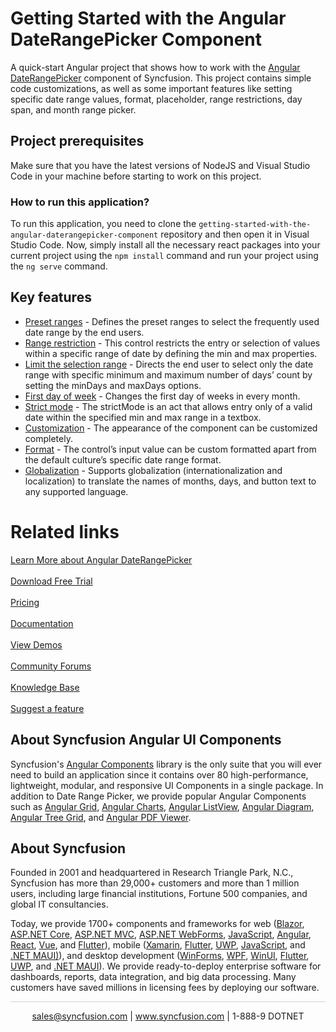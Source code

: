 # Getting Started with the Angular DateRangePicker Component

A quick-start Angular project that shows how to work with the [Angular DateRangePicker](https://www.syncfusion.com/angular-components/angular-daterangepicker?utm_source=github&utm_medium=listing&utm_campaign=angular-daterangepicker-github-samples) component of Syncfusion. This project contains simple code customizations, as well as some important features like setting specific date range values, format, placeholder, range restrictions, day span, and month range picker.

## Project prerequisites

Make sure that you have the latest versions of NodeJS and Visual Studio Code in your machine before starting to work on this project.

### How to run this application?

To run this application, you need to clone the `getting-started-with-the-angular-daterangepicker-component` repository and then open it in Visual Studio Code. Now, simply install all the necessary react packages into your current project using the `npm install` command and run your project using the `ng serve` command.

## Key features

* [Preset ranges](https://ej2.syncfusion.com/angular/demos/#/material/daterangepicker/presets?utm_source=github&utm_medium=listing&utm_campaign=angular-daterangepicker-github-samples) - Defines the preset ranges to select the frequently used date range by the end users.
* [Range restriction](https://ej2.syncfusion.com/angular/demos/#/material/daterangepicker/date-range?utm_source=github&utm_medium=listing&utm_campaign=angular-daterangepicker-github-samples) - This control restricts the entry or selection of values within a specific range of date by defining the min and max properties.
* [Limit the selection range](https://ej2.syncfusion.com/angular/demos/#/material/daterangepicker/day-span?utm_source=github&utm_medium=listing&utm_campaign=angular-daterangepicker-github-samples) - Directs the end user to select only the date range with specific minimum and maximum number of days’ count by setting the minDays and maxDays options.
* [First day of week](https://ej2.syncfusion.com/angular/documentation/daterangepicker/customization/#first-day-of-week?utm_source=github&utm_medium=listing&utm_campaign=angular-daterangepicker-github-samples) - Changes the first day of weeks in every month.
* [Strict mode](https://ej2.syncfusion.com/angular/documentation/daterangepicker/range-selection/#strict-mode?utm_source=github&utm_medium=listing&utm_campaign=angular-daterangepicker-github-samples) - The strictMode is an act that allows entry only of a valid date within the specified min and max range in a textbox.
* [Customization](https://ej2.syncfusion.com/angular/documentation/daterangepicker/customization/#daterangepicker?utm_source=github&utm_medium=listing&utm_campaign=angular-daterangepicker-github-samples) - The appearance of the component can be customized completely.
* [Format](https://ej2.syncfusion.com/angular/demos/#/material/daterangepicker/date-format?utm_source=github&utm_medium=listing&utm_campaign=angular-daterangepicker-github-samples) - The control’s input value can be custom formatted apart from the default culture’s specific date range format.
* [Globalization](https://ej2.syncfusion.com/angular/documentation/daterangepicker/globalization/#globalization?utm_source=github&utm_medium=listing&utm_campaign=angular-daterangepicker-github-samples) - Supports globalization (internationalization and localization) to translate the names of months, days, and button text to any supported language.

# Related links
[Learn More about Angular DateRangePicker](https://www.syncfusion.com/angular-components/angular-daterangepicker?utm_source=github&utm_medium=listing&utm_campaign=angular-daterangepicker-github-samples)<br/><br/>
[Download Free Trial](https://www.syncfusion.com/downloads/angular?utm_source=github&utm_medium=listing&utm_campaign=angular-daterangepicker-github-samples)<br/><br/>
[Pricing](https://www.syncfusion.com/sales/products/angular?utm_source=github&utm_medium=listing&utm_campaign=angular-daterangepicker-github-samples)<br/><br/>
[Documentation](https://ej2.syncfusion.com/angular/documentation/daterangepicker/getting-started/?utm_source=github&utm_medium=listing&utm_campaign=angular-daterangepicker-github-samples)<br/><br/>
[View Demos](https://ej2.syncfusion.com/angular/demos/#/material/daterangepicker/default?utm_source=github&utm_medium=listing&utm_campaign=angular-daterangepicker-github-samples)<br/><br/>
[Community Forums](https://www.syncfusion.com/forums/angular-components?utm_source=github&utm_medium=listing&utm_campaign=angular-daterangepicker-github-samples)<br/><br/>
[Knowledge Base](https://www.syncfusion.com/kb/angular-js2/daterangepicker?utm_source=github&utm_medium=listing&utm_campaign=angular-daterangepicker-github-samples)<br/><br/>
[Suggest a feature](https://www.syncfusion.com/feedback/angular?utm_source=github&utm_medium=listing&utm_campaign=angular-daterangepicker-github-samples)

## About Syncfusion Angular UI Components
Syncfusion's [Angular Components](https://www.syncfusion.com/angular-components?utm_source=github&utm_medium=listing&utm_campaign=angular-daterangepicker-github-samples) library is the only suite that you will ever need to build an application since it contains over 80 high-performance, lightweight, modular, and responsive UI Components in a single package. In addition to Date Range Picker, we provide popular Angular Components such as [Angular Grid](https://www.syncfusion.com/angular-components/angular-grid?utm_source=github&utm_medium=listing&utm_campaign=angular-daterangepicker-github-samples), [Angular Charts](https://www.syncfusion.com/angular-components/angular-charts?utm_source=github&utm_medium=listing&utm_campaign=angular-daterangepicker-github-samples), [Angular ListView](https://www.syncfusion.com/angular-components/angular-listview?utm_source=github&utm_medium=listing&utm_campaign=angular-daterangepicker-github-samples), [Angular Diagram](https://www.syncfusion.com/angular-components/angular-diagram?utm_source=github&utm_medium=listing&utm_campaign=angular-daterangepicker-github-samples), [Angular Tree Grid](https://www.syncfusion.com/angular-components/angular-tree-grid?utm_source=github&utm_medium=listing&utm_campaign=angular-daterangepicker-github-samples), and [Angular PDF Viewer](https://www.syncfusion.com/angular-components/angular-pdf-viewer?utm_source=github&utm_medium=listing&utm_campaign=angular-daterangepicker-github-samples).

## About Syncfusion
Founded in 2001 and headquartered in Research Triangle Park, N.C., Syncfusion has more than 29,000+ customers and more than 1 million users, including large financial institutions, Fortune 500 companies, and global IT consultancies.

Today, we provide 1700+ components and frameworks for web ([Blazor](https://www.syncfusion.com/blazor-components?utm_source=github&utm_medium=listing&utm_campaign=angular-daterangepicker-github-samples), [ASP.NET Core](https://www.syncfusion.com/aspnet-core-ui-controls?utm_source=github&utm_medium=listing&utm_campaign=angular-daterangepicker-github-samples), [ASP.NET MVC](https://www.syncfusion.com/aspnet-mvc-ui-controls?utm_source=github&utm_medium=listing&utm_campaign=angular-daterangepicker-github-samples), [ASP.NET WebForms](https://www.syncfusion.com/jquery/aspnet-webforms-ui-controls?utm_source=github&utm_medium=listing&utm_campaign=angular-daterangepicker-github-samples), [JavaScript](https://www.syncfusion.com/javascript-ui-controls?utm_source=github&utm_medium=listing&utm_campaign=angular-daterangepicker-github-samples), [Angular](https://www.syncfusion.com/angular-ui-components?utm_source=github&utm_medium=listing&utm_campaign=angular-daterangepicker-github-samples), [React](https://www.syncfusion.com/react-ui-components?utm_source=github&utm_medium=listing&utm_campaign=angular-daterangepicker-github-samples), [Vue](https://www.syncfusion.com/vue-ui-components?utm_source=github&utm_medium=listing&utm_campaign=angular-daterangepicker-github-samples), and [Flutter](https://www.syncfusion.com/flutter-widgets?utm_source=github&utm_medium=listing&utm_campaign=angular-daterangepicker-github-samples)), mobile ([Xamarin](https://www.syncfusion.com/xamarin-ui-controls?utm_source=github&utm_medium=listing&utm_campaign=angular-daterangepicker-github-samples), [Flutter](https://www.syncfusion.com/flutter-widgets?utm_source=github&utm_medium=listing&utm_campaign=angular-daterangepicker-github-samples), [UWP](https://www.syncfusion.com/uwp-ui-controls?utm_source=github&utm_medium=listing&utm_campaign=angular-daterangepicker-github-samples), [JavaScript](https://www.syncfusion.com/javascript-ui-controls?utm_source=github&utm_medium=listing&utm_campaign=angular-daterangepicker-github-samples), and [.NET MAUI)](https://www.syncfusion.com/maui-controls?utm_source=github&utm_medium=listing&utm_campaign=angular-daterangepicker-github-samples)), and desktop development ([WinForms](https://www.syncfusion.com/winforms-ui-controls?utm_source=github&utm_medium=listing&utm_campaign=angular-daterangepicker-github-samples), [WPF](https://www.syncfusion.com/wpf-ui-controls?utm_source=github&utm_medium=listing&utm_campaign=angular-daterangepicker-github-samples), [WinUI](https://www.syncfusion.com/winui-controls?utm_source=github&utm_medium=listing&utm_campaign=angular-daterangepicker-github-samples), [Flutter](https://www.syncfusion.com/flutter-widgets?utm_source=github&utm_medium=listing&utm_campaign=angular-daterangepicker-github-samples), [UWP](https://www.syncfusion.com/uwp-ui-controls?utm_source=github&utm_medium=listing&utm_campaign=angular-daterangepicker-github-samples), and [.NET MAUI](https://www.syncfusion.com/maui-controls?utm_source=github&utm_medium=listing&utm_campaign=angular-daterangepicker-github-samples)). We provide ready-to-deploy enterprise software for dashboards, reports, data integration, and big data processing. Many customers have saved millions in licensing fees by deploying our software.

<hr style="height:0.3px;border:none;color:lightgrey;background-color:lightgrey;" />

<p align="center">
  <a href="mailto:sales@syncfusion.com?Subject=Syncfusion Angular DateRangePicker - Github Sample" target="_top">sales@syncfusion.com</a> | <a href="https://www.syncfusion.com?utm_source=github&utm_medium=listing&utm_campaign=angular-daterangepicker-github-samples">www.syncfusion.com</a> | 1-888-9 DOTNET <br>
</p>